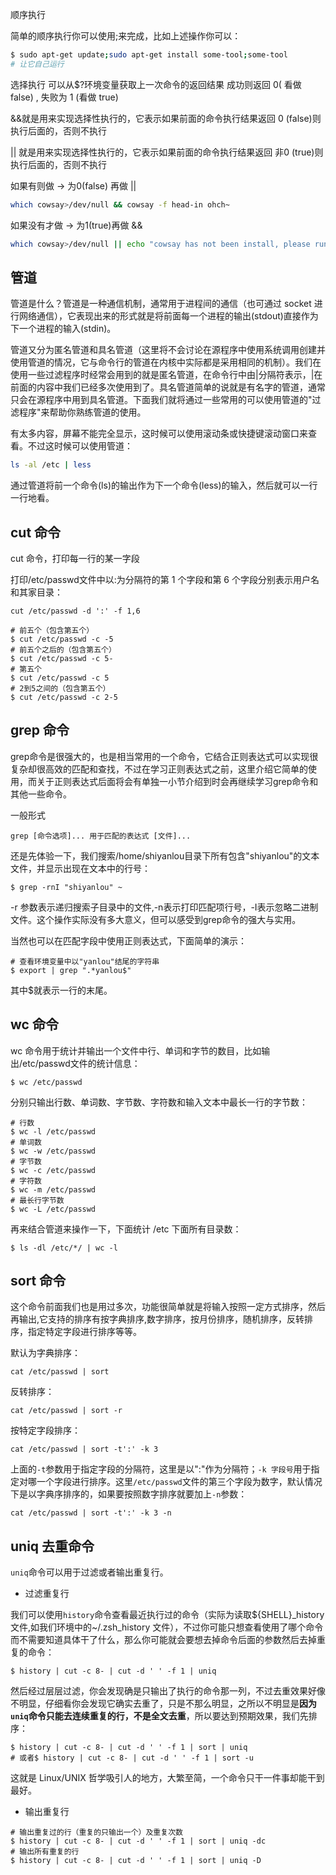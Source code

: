 顺序执行

简单的顺序执行你可以使用;来完成，比如上述操作你可以：

```sh
$ sudo apt-get update;sudo apt-get install some-tool;some-tool
# 让它自己运行
```

选择执行
可以从$?环境变量获取上一次命令的返回结果
成功则返回 0( 看做 false) , 失败为 1 (看做 true)

&&就是用来实现选择性执行的，它表示如果前面的命令执行结果返回 0 (false)则执行后面的，否则不执行

|| 就是用来实现选择性执行的，它表示如果前面的命令执行结果返回 非0 (true)则执行后面的，否则不执行

如果有则做 -> 为0(false) 再做 ||

```sh
which cowsay>/dev/null && cowsay -f head-in ohch~
```

如果没有才做 -> 为1(true)再做 &&

```sh
which cowsay>/dev/null || echo "cowsay has not been install, please run 'sudo apt-get install cowsay' to install"
```

## 管道

管道是什么？管道是一种通信机制，通常用于进程间的通信（也可通过 socket 进行网络通信），它表现出来的形式就是将前面每一个进程的输出(stdout)直接作为下一个进程的输入(stdin)。

管道又分为匿名管道和具名管道（这里将不会讨论在源程序中使用系统调用创建并使用管道的情况，它与命令行的管道在内核中实际都是采用相同的机制）。我们在使用一些过滤程序时经常会用到的就是匿名管道，在命令行中由|分隔符表示，|在前面的内容中我们已经多次使用到了。具名管道简单的说就是有名字的管道，通常只会在源程序中用到具名管道。下面我们就将通过一些常用的可以使用管道的"过滤程序"来帮助你熟练管道的使用。

有太多内容，屏幕不能完全显示，这时候可以使用滚动条或快捷键滚动窗口来查看。不过这时候可以使用管道：

```sh
ls -al /etc | less
```

通过管道将前一个命令(ls)的输出作为下一个命令(less)的输入，然后就可以一行一行地看。

## cut 命令

cut 命令，打印每一行的某一字段

打印/etc/passwd文件中以:为分隔符的第 1 个字段和第 6 个字段分别表示用户名和其家目录：

```
cut /etc/passwd -d ':' -f 1,6
```

```
# 前五个（包含第五个）
$ cut /etc/passwd -c -5
# 前五个之后的（包含第五个）
$ cut /etc/passwd -c 5-
# 第五个
$ cut /etc/passwd -c 5
# 2到5之间的（包含第五个）
$ cut /etc/passwd -c 2-5
```

## grep 命令

grep命令是很强大的，也是相当常用的一个命令，它结合正则表达式可以实现很复杂却很高效的匹配和查找，不过在学习正则表达式之前，这里介绍它简单的使用，而关于正则表达式后面将会有单独一小节介绍到时会再继续学习grep命令和其他一些命令。

一般形式

```
grep [命令选项]... 用于匹配的表达式 [文件]...
```

还是先体验一下，我们搜索/home/shiyanlou目录下所有包含"shiyanlou"的文本文件，并显示出现在文本中的行号：

```
$ grep -rnI "shiyanlou" ~
```

-r 参数表示递归搜索子目录中的文件,-n表示打印匹配项行号，-I表示忽略二进制文件。这个操作实际没有多大意义，但可以感受到grep命令的强大与实用。

当然也可以在匹配字段中使用正则表达式，下面简单的演示：

```
# 查看环境变量中以"yanlou"结尾的字符串
$ export | grep ".*yanlou$"
```

其中$就表示一行的末尾。

## wc 命令

wc 命令用于统计并输出一个文件中行、单词和字节的数目，比如输出/etc/passwd文件的统计信息：

```
$ wc /etc/passwd
```

分别只输出行数、单词数、字节数、字符数和输入文本中最长一行的字节数：

```
# 行数
$ wc -l /etc/passwd
# 单词数
$ wc -w /etc/passwd
# 字节数
$ wc -c /etc/passwd
# 字符数
$ wc -m /etc/passwd
# 最长行字节数
$ wc -L /etc/passwd
```

再来结合管道来操作一下，下面统计 /etc 下面所有目录数：

```
$ ls -dl /etc/*/ | wc -l
```

## sort 命令

这个命令前面我们也是用过多次，功能很简单就是将输入按照一定方式排序，然后再输出,它支持的排序有按字典排序,数字排序，按月份排序，随机排序，反转排序，指定特定字段进行排序等等。

默认为字典排序：

```
cat /etc/passwd | sort
```

反转排序：

```
cat /etc/passwd | sort -r
```

按特定字段排序：

```
cat /etc/passwd | sort -t':' -k 3
```

上面的`-t`参数用于指定字段的分隔符，这里是以":"作为分隔符；`-k 字段号`用于指定对哪一个字段进行排序。这里`/etc/passwd`文件的第三个字段为数字，默认情况下是以字典序排序的，如果要按照数字排序就要加上`-n`参数：

```
cat /etc/passwd | sort -t':' -k 3 -n
```

## uniq 去重命令

`uniq`命令可以用于过滤或者输出重复行。

* 过滤重复行

我们可以使用`history`命令查看最近执行过的命令（实际为读取${SHELL}_history 文件,如我们环境中的~/.zsh_history 文件），不过你可能只想查看使用了哪个命令而不需要知道具体干了什么，那么你可能就会要想去掉命令后面的参数然后去掉重复的命令：

```
$ history | cut -c 8- | cut -d ' ' -f 1 | uniq
```

然后经过层层过滤，你会发现确是只输出了执行的命令那一列，不过去重效果好像不明显，仔细看你会发现它确实去重了，只是不那么明显，之所以不明显是**因为`uniq`命令只能去连续重复的行，不是全文去重**，所以要达到预期效果，我们先排序：

```
$ history | cut -c 8- | cut -d ' ' -f 1 | sort | uniq
# 或者$ history | cut -c 8- | cut -d ' ' -f 1 | sort -u
```

这就是 Linux/UNIX 哲学吸引人的地方，大繁至简，一个命令只干一件事却能干到最好。

* 输出重复行

```
# 输出重复过的行（重复的只输出一个）及重复次数
$ history | cut -c 8- | cut -d ' ' -f 1 | sort | uniq -dc
# 输出所有重复的行
$ history | cut -c 8- | cut -d ' ' -f 1 | sort | uniq -D
```
